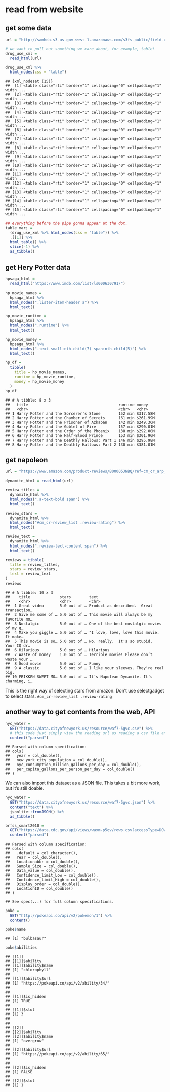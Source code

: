 read from website
================

## get some data

``` r
url = "http://samhda.s3-us-gov-west-1.amazonaws.com/s3fs-public/field-uploads/2k15StateFiles/NSDUHsaeShortTermCHG2015.htm"

# we want to pull out something we care about, for example, table!
drug_use_xml = 
  read_html(url)

drug_use_xml %>% 
  html_nodes(css = "table")
```

    ## {xml_nodeset (15)}
    ##  [1] <table class="rti" border="1" cellspacing="0" cellpadding="1" width ...
    ##  [2] <table class="rti" border="1" cellspacing="0" cellpadding="1" width ...
    ##  [3] <table class="rti" border="1" cellspacing="0" cellpadding="1" width ...
    ##  [4] <table class="rti" border="1" cellspacing="0" cellpadding="1" width ...
    ##  [5] <table class="rti" border="1" cellspacing="0" cellpadding="1" width ...
    ##  [6] <table class="rti" border="1" cellspacing="0" cellpadding="1" width ...
    ##  [7] <table class="rti" border="1" cellspacing="0" cellpadding="1" width ...
    ##  [8] <table class="rti" border="1" cellspacing="0" cellpadding="1" width ...
    ##  [9] <table class="rti" border="1" cellspacing="0" cellpadding="1" width ...
    ## [10] <table class="rti" border="1" cellspacing="0" cellpadding="1" width ...
    ## [11] <table class="rti" border="1" cellspacing="0" cellpadding="1" width ...
    ## [12] <table class="rti" border="1" cellspacing="0" cellpadding="1" width ...
    ## [13] <table class="rti" border="1" cellspacing="0" cellpadding="1" width ...
    ## [14] <table class="rti" border="1" cellspacing="0" cellpadding="1" width ...
    ## [15] <table class="rti" border="1" cellspacing="0" cellpadding="1" width ...

``` r
## everything before the pipe gonna appear at the dot.
table_marj = 
  (drug_use_xml %>% html_nodes(css = "table")) %>% 
  .[[1]] %>% 
  html_table() %>% 
  slice(-1) %>% 
  as_tibble()
```

## get Hery Potter data

``` r
hpsaga_html = 
  read_html("https://www.imdb.com/list/ls000630791/")

hp_movie_names = 
  hpsaga_html %>% 
  html_nodes(".lister-item-header a") %>% 
  html_text()

hp_movie_runtime = 
  hpsaga_html %>% 
  html_nodes(".runtime") %>% 
  html_text()

hp_movie_money = 
  hpsaga_html %>% 
  html_nodes(".text-small:nth-child(7) span:nth-child(5)") %>% 
  html_text()

hp_df = 
  tibble(
    title = hp_movie_names,
    runtime = hp_movie_runtime,
    money = hp_movie_money
  )
hp_df
```

    ## # A tibble: 8 x 3
    ##   title                                        runtime money   
    ##   <chr>                                        <chr>   <chr>   
    ## 1 Harry Potter and the Sorcerer's Stone        152 min $317.58M
    ## 2 Harry Potter and the Chamber of Secrets      161 min $261.99M
    ## 3 Harry Potter and the Prisoner of Azkaban     142 min $249.36M
    ## 4 Harry Potter and the Goblet of Fire          157 min $290.01M
    ## 5 Harry Potter and the Order of the Phoenix    138 min $292.00M
    ## 6 Harry Potter and the Half-Blood Prince       153 min $301.96M
    ## 7 Harry Potter and the Deathly Hallows: Part 1 146 min $295.98M
    ## 8 Harry Potter and the Deathly Hallows: Part 2 130 min $381.01M

## get napoleon

``` r
url = "https://www.amazon.com/product-reviews/B00005JNBQ/ref=cm_cr_arp_d_viewopt_rvwer?ie=UTF8&reviewerType=avp_only_reviews&sortBy=recent&pageNumber=1"

dynamite_html = read_html(url)

review_titles = 
  dynamite_html %>%
  html_nodes(".a-text-bold span") %>%
  html_text()

review_stars = 
  dynamite_html %>%
  html_nodes("#cm_cr-review_list .review-rating") %>%
  html_text()

review_text = 
  dynamite_html %>%
  html_nodes(".review-text-content span") %>%
  html_text()

reviews = tibble(
  title = review_titles,
  stars = review_stars,
  text = review_text
)
reviews
```

    ## # A tibble: 10 x 3
    ##    title             stars        text                                     
    ##    <chr>             <chr>        <chr>                                    
    ##  1 Great video       5.0 out of … Product as described.  Great transaction…
    ##  2 Give me some of … 5.0 out of … This movie will always be my favorite mo…
    ##  3 Nostalgic         5.0 out of … One of the best nostalgic movies of my g…
    ##  4 Make you giggle … 5.0 out of … "I love, love, love this movie.  It make…
    ##  5 This movie is so… 5.0 out of … No, really.  It's so stupid.  Your IQ dr…
    ##  6 Hilarious         5.0 out of … Hilarious                                
    ##  7 Waste of money    1.0 out of … Terrible movie! Please don’t waste your …
    ##  8 Good movie        5.0 out of … Funny                                    
    ##  9 A classic         5.0 out of … I like your sleeves. They're real big.   
    ## 10 FRIKKEN SWEET MO… 5.0 out of … It’s Napolean Dynamite. It’s charming, i…

This is the right way of selecting stars from amazon. Don’t use
selectgadget to select stars. `#cm_cr-review_list .review-rating`

## another way to get contents from the web, API

``` r
nyc_water = 
  GET("https://data.cityofnewyork.us/resource/waf7-5gvc.csv") %>% 
  # this code just simply view the reading url as reading a csv file and turn it into a useful format
  content("parsed")
```

    ## Parsed with column specification:
    ## cols(
    ##   year = col_double(),
    ##   new_york_city_population = col_double(),
    ##   nyc_consumption_million_gallons_per_day = col_double(),
    ##   per_capita_gallons_per_person_per_day = col_double()
    ## )

We can also import this dataset as a JSON file. This takes a bit more
work, but it’s still doable.

``` r
nyc_water = 
  GET("https://data.cityofnewyork.us/resource/waf7-5gvc.json") %>% 
  content("text") %>%
  jsonlite::fromJSON() %>%
  as_tibble()
```

``` r
brfss_smart2010 = 
  GET("https://data.cdc.gov/api/views/waxm-p5qv/rows.csv?accessType=DOWNLOAD") %>% 
  content("parsed")
```

    ## Parsed with column specification:
    ## cols(
    ##   .default = col_character(),
    ##   Year = col_double(),
    ##   Locationabbr = col_double(),
    ##   Sample_Size = col_double(),
    ##   Data_value = col_double(),
    ##   Confidence_limit_Low = col_double(),
    ##   Confidence_limit_High = col_double(),
    ##   Display_order = col_double(),
    ##   LocationID = col_double()
    ## )

    ## See spec(...) for full column specifications.

``` r
poke = 
  GET("http://pokeapi.co/api/v2/pokemon/1") %>%
  content()

poke$name
```

    ## [1] "bulbasaur"

``` r
poke$abilities
```

    ## [[1]]
    ## [[1]]$ability
    ## [[1]]$ability$name
    ## [1] "chlorophyll"
    ## 
    ## [[1]]$ability$url
    ## [1] "https://pokeapi.co/api/v2/ability/34/"
    ## 
    ## 
    ## [[1]]$is_hidden
    ## [1] TRUE
    ## 
    ## [[1]]$slot
    ## [1] 3
    ## 
    ## 
    ## [[2]]
    ## [[2]]$ability
    ## [[2]]$ability$name
    ## [1] "overgrow"
    ## 
    ## [[2]]$ability$url
    ## [1] "https://pokeapi.co/api/v2/ability/65/"
    ## 
    ## 
    ## [[2]]$is_hidden
    ## [1] FALSE
    ## 
    ## [[2]]$slot
    ## [1] 1
